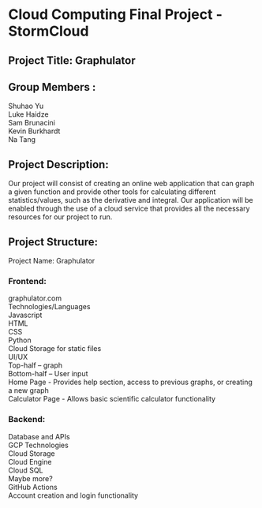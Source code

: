 # Cloud Computing Final Project - StormCloud <br />
## Project Title: Graphulator <br />
## Group Members : <br />
Shuhao Yu <br />
Luke Haidze <br />
Sam Brunacini <br />
Kevin Burkhardt <br />
Na Tang <br />
## Project Description: <br />
Our project will consist of creating an online web application that can graph a given function and provide other tools for calculating different statistics/values, such as the derivative and integral. Our application will be enabled through the use of a cloud service that provides all the necessary resources for our project to run. 
## Project Structure: <br />
Project Name: Graphulator <br />
### Frontend: <br />
graphulator.com <br />
Technologies/Languages <br />
Javascript <br />
HTML <br />
CSS <br />
Python <br />
Cloud Storage for static files <br />
UI/UX <br />
Top-half – graph <br />
Bottom-half – User input <br />
Home Page - Provides help section, access to previous graphs, or creating a new graph <br />
Calculator Page - Allows basic scientific calculator functionality <br />
### Backend: <br />
Database and APIs <br />
GCP Technologies <br />
Cloud Storage <br />
Cloud Engine <br />
Cloud SQL <br />
Maybe more? <br />
GitHub Actions <br />
Account creation and login functionality <br />

